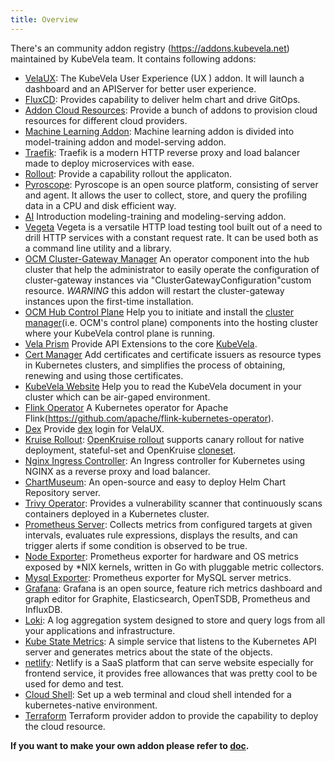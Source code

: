 ```yaml
---
title: Overview
---
```


There's an community addon registry (https://addons.kubevela.net) maintained by KubeVela team. It contains following addons:

* [VelaUX](./velaux): The KubeVela User Experience (UX ) addon. It will launch a dashboard and an APIServer for better user experience.
* [FluxCD](./fluxcd): Provides capability to deliver helm chart and drive GitOps.
* [Addon Cloud Resources](./terraform): Provide a bunch of addons to provision cloud resources for different cloud providers.
* [Machine Learning Addon](./ai): Machine learning addon is divided into model-training addon and model-serving addon.
* [Traefik](./traefik): Traefik is a modern HTTP reverse proxy and load balancer made to deploy microservices with ease.
* [Rollout](./rollout): Provide a capability rollout the applicaton.
* [Pyroscope](./pyroscope): Pyroscope is an open source platform, consisting of server and agent. It allows the user to collect, store, and query the profiling data in a CPU and disk efficient way.
* [AI](./ai) Introduction modeling-training and modeling-serving addon.
* [Vegeta](./vegeta) Vegeta is a versatile HTTP load testing tool built out of a need to drill HTTP services with a constant request rate. It can be used both as a command line utility and a library.
* [OCM Cluster-Gateway Manager](./ocm-gateway-manager-addon) An operator component into the hub cluster that help the administrator to easily operate the configuration of cluster-gateway instances via "ClusterGatewayConfiguration"custom resource. *WARNING* this addon will restart the cluster-gateway instances upon the first-time installation.
* [OCM Hub Control Plane](./ocm-hub-control-plane) Help you to initiate and install the [cluster manager](https://open-cluster-management.io/getting-started/core/cluster-manager/)(i.e. OCM's control plane) components into the hosting cluster where your KubeVela control plane is running.
* [Vela Prism](./vela-prism) Provide API Extensions to the core [KubeVela](https://github.com/kubevela/kubevela).
* [Cert Manager](./cert-manager) Add certificates and certificate issuers as resource types in Kubernetes clusters, and simplifies the process of obtaining, renewing and using those certificates.
* [KubeVela Website](./kubevela-io) Help you to read the KubeVela document in your cluster which can be air-gaped environment.
* [Flink Operator](./flink-kubernetes-operator) A Kubernetes operator for Apache Flink(https://github.com/apache/flink-kubernetes-operator).
* [Dex](./dex) Provide [dex](https://github.com/dexidp/dex) login for VelaUX.
* [Kruise Rollout](./kruise-rollout): [OpenKruise rollout](https://github.com/openkruise/rollouts) supports canary rollout for native deployment, stateful-set and OpenKruise [cloneset](https://openkruise.io/docs/user-manuals/cloneset/).
* [Nginx Ingress Controller](./nginx-ingress-controller): An Ingress controller for Kubernetes using NGINX as a reverse proxy and load balancer.
* [ChartMuseum](./chartmuseum): An open-source and easy to deploy Helm Chart Repository server.
* [Trivy Operator](./trivy-operator): Provides a vulnerability scanner that continuously scans containers deployed in a Kubernetes cluster.
* [Prometheus Server](../../platform-engineers/operations/observability): Collects metrics from configured targets at given intervals, evaluates rule expressions, displays the results, and can trigger alerts if some condition is observed to be true.
* [Node Exporter](../../platform-engineers/operations/observability): Prometheus exporter for hardware and OS metrics exposed by *NIX kernels, written in Go with pluggable metric collectors.
* [Mysql Exporter](./mysql-exporter): Prometheus exporter for MySQL server metrics.
* [Grafana](../../platform-engineers/operations/observability): Grafana is an open source, feature rich metrics dashboard and graph editor for Graphite, Elasticsearch, OpenTSDB, Prometheus and InfluxDB.
* [Loki](../../platform-engineers/operations/o11y/logging): A log aggregation system designed to store and query logs from all your applications and infrastructure.
* [Kube State Metrics](../../platform-engineers/operations/observability): A simple service that listens to the Kubernetes API server and generates metrics about the state of the objects.
* [netlify](./netlify): Netlify is a SaaS platform that can serve website especially for frontend service, it provides free allowances that was pretty cool to be used for demo and test.
* [Cloud Shell](../../tutorials/cloud-shell): Set up a web terminal and cloud shell intended for a kubernetes-native environment.
* [Terraform](./terraform) Terraform provider addon to provide the capability to deploy the cloud resource.

**If you want to make your own addon please refer to [doc](../../platform-engineers/addon/intro.md).**